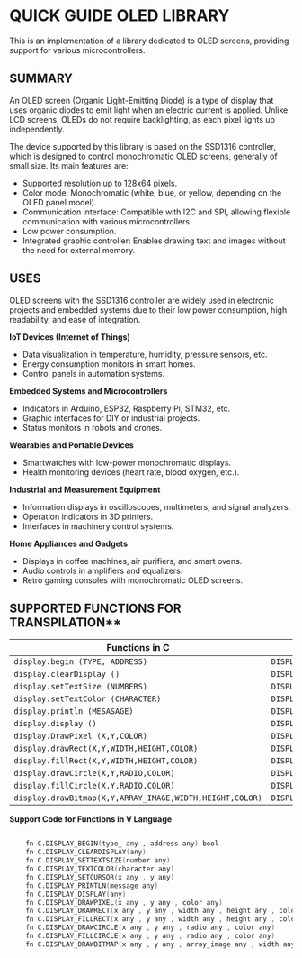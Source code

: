  #  QUICK GUIDE OLED LIBRARY

 This is an implementation of a library dedicated to OLED screens, providing support for various microcontrollers.

 ##  SUMMARY

 An OLED screen (Organic Light-Emitting Diode) is a type of display that uses organic diodes to emit light when an electric current is applied. Unlike LCD screens, OLEDs do not require backlighting, as each pixel lights up independently.

The device supported by this library is based on the SSD1316 controller, which is designed to control monochromatic OLED screens, generally of small size. Its main features are:  

*  Supported resolution up to 128x64 pixels.  
*  Color mode: Monochromatic (white, blue, or yellow, depending on the OLED panel model).  
*  Communication interface: Compatible with I2C and SPI, allowing flexible communication with various microcontrollers.  
*  Low power consumption.  
*  Integrated graphic controller: Enables drawing text and images without the need for external memory.  

##  USES

OLED screens with the SSD1316 controller are widely used in electronic projects and embedded systems due to their low power consumption, high readability, and ease of integration.

**IoT Devices (Internet of Things)**  
* Data visualization in temperature, humidity, pressure sensors, etc.  
* Energy consumption monitors in smart homes.  
* Control panels in automation systems.  

**Embedded Systems and Microcontrollers**  
* Indicators in Arduino, ESP32, Raspberry Pi, STM32, etc.  
* Graphic interfaces for DIY or industrial projects.  
* Status monitors in robots and drones.  

**Wearables and Portable Devices**  
* Smartwatches with low-power monochromatic displays.  
* Health monitoring devices (heart rate, blood oxygen, etc.).  

**Industrial and Measurement Equipment**  
* Information displays in oscilloscopes, multimeters, and signal analyzers.  
* Operation indicators in 3D printers.  
* Interfaces in machinery control systems.  

**Home Appliances and Gadgets**  
* Displays in coffee machines, air purifiers, and smart ovens.  
* Audio controls in amplifiers and equalizers.  
* Retro gaming consoles with monochromatic OLED screens.  

## SUPPORTED FUNCTIONS FOR TRANSPILATION**

| Functions in C                                           | Functions in V                                           |
| -------------------------------------------------------- | -------------------------------------------------------- |
| `display.begin (TYPE, ADDRESS)`                          | `DISPLAY_SETUP (TYPE, ADDRESS)`                          |
| `display.clearDisplay ()`                                | `DISPLAY_CLEARDISPLAY ()`                                |
| `display.setTextSize (NUMBERS)`                          | `DISPLAY_SETTEXTSIZE (NUMBERS)`                          |
| `display.setTextColor (CHARACTER)`                       | `DISPLAY_SETTEXTCOLOR(CHARACTER)`                        |
| `display.println (MESASAGE)`                             | `DISPLAY_PRINTLN (MESSAGE)`                              |
| `display.display ()`                                     | `DISPLAY_DISPLAY ()`                                     |
| `display.DrawPixel (X,Y,COLOR)`                          | `DISPLAY_DRAWPIXEL(X,Y,COLOR)`                           |
| `display.drawRect(X,Y,WIDTH,HEIGHT,COLOR)`               | `DISPLAY_DRAWRECT(X,Y,WIDTH,HEIGHT,COLOR)`               |
| `display.fillRect(X,Y,WIDTH,HEIGHT,COLOR)`               | `DISPLAY_FILLRECT(X,Y,WIDTH,HEIGHT,COLOR)`               |
| `display.drawCircle(X,Y,RADIO,COLOR)`                    | `DISPLAY_DRAWCICRLE(X,Y,RADIO,COLOR)`                    |
| `display.fillCircle(X,Y,RADIO,COLOR)`                    | `DISPLAY_FILLCIRCLE(X,Y,RADIO,COLOR)`                    |
| `display.drawBitmap(X,Y,ARRAY_IMAGE,WIDTH,HEIGHT,COLOR)` | `DISPLAY_DRAWBITMAP(X,Y,ARRAY_IMAGE,WIDTH,HEIGHT,COLOR)` |

**Support Code for Functions in V Language** 

```v

    fn C.DISPLAY_BEGIN(type_ any , address any) bool
    fn C.DISPLAY_CLEARDISPLAY(any) 
    fn C.DISPLAY_SETTEXTSIZE(number any)
    fn C.DISPLAY_TEXTCOLOR(character any)
    fn C.DISPLAY_SETCURSOR(x any , y any)
    fn C.DISPLAY_PRINTLN(message any)
    fn C.DISPLAY_DISPLAY(any) 
    fn C.DISPLAY_DRAWPIXEL(x any , y any , color any)
    fn C.DISPLAY_DRAWRECT(x any , y any , width any , height any , color any)
    fn C.DISPLAY_FILLRECT(x any , y any , width any , height any , color any)
    fn C.DISPLAY_DRAWCIRCLE(x any , y any , radio any , color any)
    fn C.DISPLAY_FILLCIRCLE(x any , y any , radio any , color any) 
    fn C.DISPLAY_DRAWBITMAP(x any , y any , array_image any , width any , height any , color any)  

```
